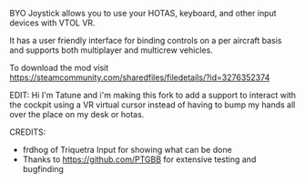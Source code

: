 ﻿BYO Joystick allows you to use your HOTAS, keyboard, and other input devices with VTOL VR.

It has a user friendly interface for binding controls on a per aircraft basis and supports both multiplayer and multicrew vehicles.

To download the mod visit https://steamcommunity.com/sharedfiles/filedetails/?id=3276352374

EDIT:
Hi I'm Tatune and i'm making this fork to add a support to interact with the cockpit using a VR virtual cursor instead of having to bump my hands all over the place on my desk or hotas.

CREDITS:
* frdhog of Triquetra Input for showing what can be done
* Thanks to https://github.com/PTGBB for extensive testing and bugfinding
